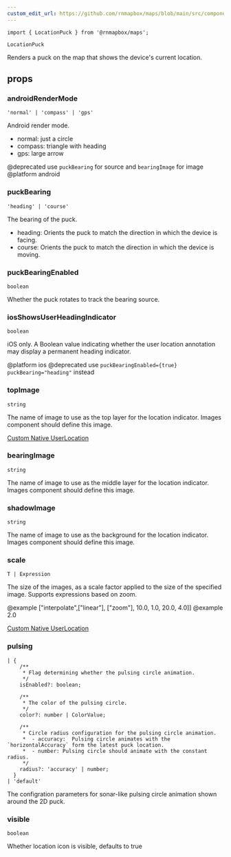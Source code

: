 ```yaml
---
custom_edit_url: https://github.com/rnmapbox/maps/blob/main/src/components/LocationPuck.tsx
---
```


  

```tsx
import { LocationPuck } from '@rnmapbox/maps';

LocationPuck

```
Renders a puck on the map that shows the device's current location.

## props

  
### androidRenderMode

```tsx
'normal' | 'compass' | 'gps'
```
Android render mode.

 - normal: just a circle
 - compass: triangle with heading
 - gps: large arrow

@deprecated use `puckBearing` for source and `bearingImage` for image
@platform android


  
### puckBearing

```tsx
'heading' | 'course'
```
The bearing of the puck.

 - heading: Orients the puck to match the direction in which the device is facing.
 - course: Orients the puck to match the direction in which the device is moving.


  
### puckBearingEnabled

```tsx
boolean
```
Whether the puck rotates to track the bearing source.


  
### iosShowsUserHeadingIndicator

```tsx
boolean
```
iOS only. A Boolean value indicating whether the user location annotation may display a permanent heading indicator.

@platform ios
@deprecated use `puckBearingEnabled={true} puckBearing="heading"` instead


  
### topImage

```tsx
string
```
The name of image to use as the top layer for the location indicator. Images component should define this image.

[Custom Native UserLocation](../examples/UserLocation/CustomNativeUserLocation)
  
### bearingImage

```tsx
string
```
The name of image to use as the middle layer for the location indicator. Images component should define this image.


  
### shadowImage

```tsx
string
```
The name of image to use as the background for the location indicator. Images component should define this image.


  
### scale

```tsx
T | Expression
```
The size of the images, as a scale factor applied to the size of the specified image. Supports expressions based on zoom.

@example
["interpolate",["linear"], ["zoom"], 10.0, 1.0, 20.0, 4.0]]
@example
2.0

[Custom Native UserLocation](../examples/UserLocation/CustomNativeUserLocation)
  
### pulsing

```tsx
| {
    /**
     * Flag determining whether the pulsing circle animation.
     */
    isEnabled?: boolean;

    /**
     * The color of the pulsing circle.
     */
    color?: number | ColorValue;

    /**
     * Circle radius configuration for the pulsing circle animation.
     *  - accuracy:  Pulsing circle animates with the `horizontalAccuracy` form the latest puck location.
     *  - number: Pulsing circle should animate with the constant radius.
     */
    radius?: 'accuracy' | number;
  }
| 'default'
```
The configration parameters for sonar-like pulsing circle animation shown around the 2D puck.


  
### visible

```tsx
boolean
```
Whether location icon is visible, defaults to true


  






